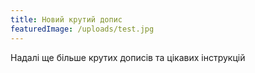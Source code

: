 ```yaml
---
title: Новий крутий допис
featuredImage: /uploads/test.jpg
---
```

Надалі ще більше крутих дописів та цікавих інструкцій
